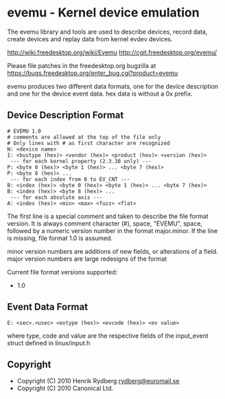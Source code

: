 evemu - Kernel device emulation
===============================

The evemu library and tools are used to describe devices, record
data, create devices and replay data from kernel evdev devices.

http://wiki.freedesktop.org/wiki/Evemu
http://cgit.freedesktop.org/evemu/

Please file patches in the freedesktop.org bugzilla at
https://bugs.freedesktop.org/enter_bug.cgi?product=evemu

evemu produces two different data formats, one for the device description
and one for the device event data. hex data is without a 0x prefix.

Device Description Format
-------------------------

    # EVEMU 1.0
    # comments are allowed at the top of the file only
    # Only lines with # as first character are recognized
    N: <device name>
    I: <bustype (hex)> <vendor (hex)> <product (hex)> <version (hex)>
     --- for each kernel property (2.3.38 only) ---
    P: <byte 0 (hex)> <byte 1 (hex)> ... <byte 7 (hex)>
    P: <byte 8 (hex)> ...
     --- for each index from 0 to EV_CNT ---
    B: <index (hex)> <byte 0 (hex)> <byte 1 (hex)> ... <byte 7 (hex)>
    B: <index (hex)> <byte 8 (hex)> ...
     --- for each absolute axis ---
    A: <index (hex)> <min> <max> <fuzz> <flat>

The first line is a special comment and taken to describe the file format
version. It is always comment character (#), space, "EVEMU", space, followed
by a numeric version number in the format major.minor.
If the line is missing, file format 1.0 is assumed.

minor version numbers are additions of new fields, or alterations of a
field.
major version numbers are large redesigns of the format

Current file format versions supported:
 * 1.0

Event Data Format
-----------------

    E: <sec>.<usec> <evtype (hex)> <evcode (hex)> <ev value>
where type, code and value are the respective fields of the
input_event struct defined in linux/input.h


Copyright
---------

 * Copyright (C) 2010 Henrik Rydberg <rydberg@euromail.se>
 * Copyright (C) 2010 Canonical Ltd.
